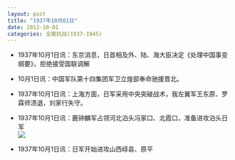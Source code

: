 ```yaml
---
layout: post
title: "1937年10月01日"
date: 2012-10-01
categories: 全面抗战(1937-1945)
---
```


<meta name="referrer" content="no-referrer" />

- 1937年10月1日讯：东京消息，日首相及外、陆、海大臣决定《处理中国事变纲要》，拒绝接受国联调解 

- 10月1日讯：中国军队第十四集团军卫立煌部奉命驰援晋北。 

- 1937年10月1日讯：上海方面，日军采用中央突破战术，我左翼军王东原、罗霖师溃退，刘家行失守。 

- 1937年10月1日讯：鹿钟麟军占领河北泊头冯家口、北霞口，准备进攻泊头日军 <br/><img src="https://ww2.sinaimg.cn/large/aca367d8jw1dxflng0uscj.jpg" />

- 1937年10月1日讯：日军开始进攻山西崞县、原平 

